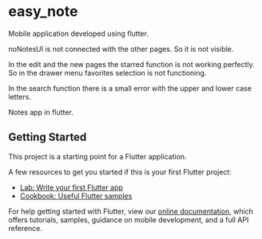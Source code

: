 # easy_note

Mobile application developed using flutter.

noNotesUI is not connected with the other pages. So it is not visible.

In the edit and the new pages the starred function is not working perfectly. So in the drawer menu favorites selection is not functioning.

In the search function there is a small error with the upper and lower case letters.





Notes app in flutter.

## Getting Started

This project is a starting point for a Flutter application.

A few resources to get you started if this is your first Flutter project:

- [Lab: Write your first Flutter app](https://flutter.dev/docs/get-started/codelab)
- [Cookbook: Useful Flutter samples](https://flutter.dev/docs/cookbook)

For help getting started with Flutter, view our
[online documentation](https://flutter.dev/docs), which offers tutorials,
samples, guidance on mobile development, and a full API reference.
